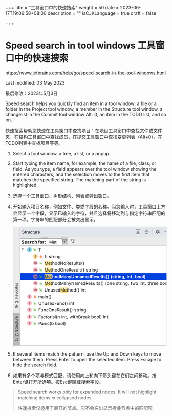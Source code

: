 +++
title = "工具窗口中的快速搜索"
weight = 50
date = 2023-06-17T19:06:58+08:00
description = ""
isCJKLanguage = true
draft = false

+++
# Speed search in tool windows﻿ 工具窗口中的快速搜索

https://www.jetbrains.com/help/go/speed-search-in-the-tool-windows.html

Last modified: 03 May 2023

最后修改：2023年5月3日

Speed search helps you quickly find an item in a tool window: a file or a folder in the Project tool window, a member in the Structure tool window, a changelist in the Commit tool window Alt+0, an item in the TODO list, and so on.

快速搜索帮助您快速在工具窗口中查找项目：在项目工具窗口中查找文件或文件夹，在结构工具窗口中查找成员，在提交工具窗口中查找变更列表（Alt+0），在TODO列表中查找项目等等。

1. Select a tool window, a tree, a list, or a popup.

2. Start typing the item name, for example, the name of a file, class, or field. As you type, a field appears over the tool window showing the entered characters, and the selection moves to the first item that matches the specified string. The matching part of the string is highlighted.

3. 选择一个工具窗口、树形结构、列表或弹出窗口。

4. 开始输入项目名称，例如文件、类或字段的名称。当您输入时，工具窗口上方会显示一个字段，显示已输入的字符，并且选择将移动到与指定字符串匹配的第一项。字符串的匹配部分会被突出显示。

   ![Speed search in a tool window](SpeedSearchInToolWindows_img/go_tool_window_search.png)

5. If several items match the pattern, use the Up and Down keys to move between them. Press Enter to open the selected item. Press Escape to hide the search field.

6. 如果有多个项与模式匹配，请使用向上和向下箭头键在它们之间移动。按Enter键打开所选项。按Esc键隐藏搜索字段。



> Speed search works only for expanded nodes. It will not highlight matching items in collapsed nodes.
>
> 快速搜索仅适用于展开的节点。它不会突出显示折叠节点中的匹配项。